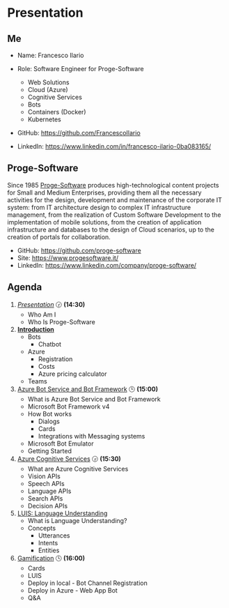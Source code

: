 # Presentation

## Me

- Name: Francesco Ilario
- Role: Software Engineer for Proge-Software
    - Web Solutions
    - Cloud (Azure)
    - Cognitive Services
    - Bots
    - Containers (Docker)
    - Kubernetes

- GitHub: https://github.com/FrancescoIlario
- LinkedIn: https://www.linkedin.com/in/francesco-ilario-0ba083165/

## Proge-Software

Since 1985 [Proge-Software](https://www.progesoftware.it/) produces high-technological content projects for Small and Medium Enterprises, providing them all the necessary activities for the design, development and maintenance of the corporate IT system: from IT architecture design to complex IT infrastructure management, from the realization of Custom Software Development to the implementation of mobile solutions, from the creation of application infrastructure and databases to the design of Cloud scenarios, up to the creation of portals for collaboration.

- GitHub: https://github.com/proge-software
- Site: https://www.progesoftware.it/
- LinkedIn: https://www.linkedin.com/company/proge-software/

## Agenda

1. *[Presentation](./01.presentation.md)* :clock230: **(14:30)**
   - Who Am I
   - Who Is Proge-Software
2. **[Introduction](02.introduction.md)**
   - Bots
     - Chatbot
   - Azure
     - Registration
     - Costs
     - Azure pricing calculator
   - Teams
3. [Azure Bot Service and Bot Framework](03.microsoft-bot-development.md) :clock3: **(15:00)**
   - What is Azure Bot Service and Bot Framework 
   - Microsoft Bot Framework v4
   - How Bot works
     - Dialogs
     - Cards
     - Integrations with Messaging systems
   - Microsoft Bot Emulator
   - Getting Started
4. [Azure Cognitive Services](04.azure-cognitive-services.md) :clock330: **(15:30)**
   - What are Azure Cognitive Services
   - Vision APIs
   - Speech APIs
   - Language APIs
   - Search APIs
   - Decision APIs
5. [LUIS: Language Understanding](05.luis.md)
   - What is Language Understanding?
   - Concepts
     - Utterances
     - Intents
     - Entities
6. [Gamification](06.gamification.md) :clock4: **(16:00)**
   - Cards
   - LUIS
   - Deploy in local - Bot Channel Registration
   - Deploy in Azure - Web App Bot
   - Q&A
